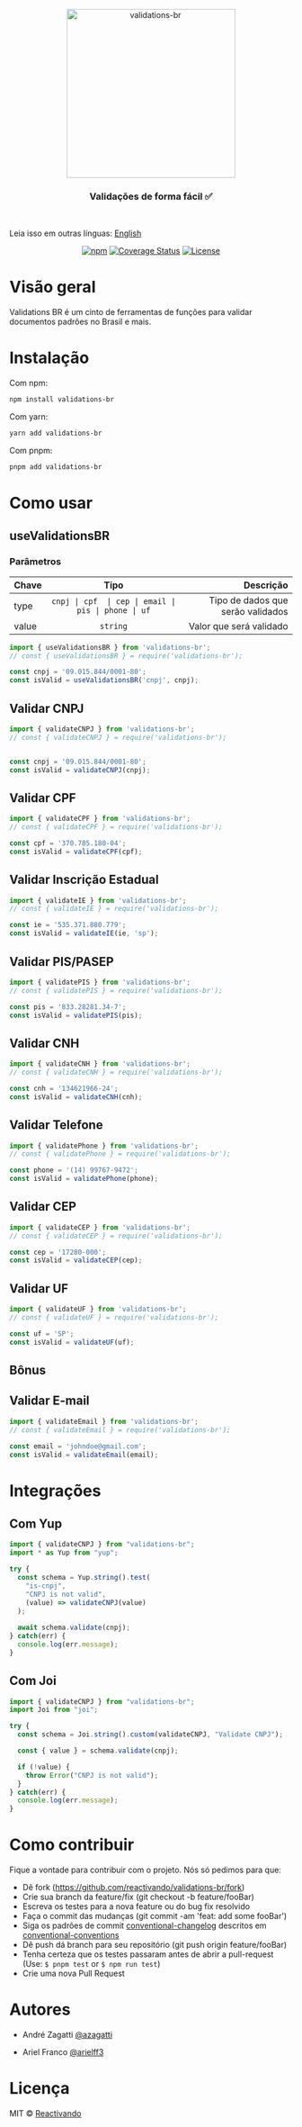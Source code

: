<p align="center">
 <img width="300" src="https://res.cloudinary.com/zagatti/image/upload/v1597454271/validations-br/logo_w11ekb.png" alt="validations-br">
</p>


<h3 align="center">
  Validações de forma fácil ✅
</h3>

<br />

Leia isso em outras línguas: [English](https://github.com/reactivando/validations-br/blob/main/README.en.md)

<div align="center">

[![npm](https://img.shields.io/npm/v/validations-br.svg?color=%23007ec6&style=plastic)](https://www.npmjs.com/package/validations-br)<space><space>
[![Coverage Status](https://img.shields.io/coveralls/github/reactivando/validations-br?color=007ec6&style=plastic)](https://coveralls.io/github/reactivando/validations-br?branch=main)
[![License](https://img.shields.io/github/license/reactivando/validations-br?color=007ec6&style=plastic)](https://github.com/reactivando/validations-br/blob/main/LICENSE)

</div>

# Visão geral

Validations BR é um cinto de ferramentas de funções para validar documentos padrões no Brasil e mais.

# Instalação

Com npm:
```bash
npm install validations-br
``` 
Com yarn:
```bash
yarn add validations-br
```
Com pnpm:
```bash
pnpm add validations-br
```

# Como usar

## useValidationsBR

### Parâmetros

| Chave |                         Tipo                         |                         Descrição |
| :---- | :--------------------------------------------------: | --------------------------------: |
| type  | `cnpj \| cpf  \| cep \| email \| pis \| phone \| uf` | Tipo de dados que serão validados |
| value |                       `string`                       |           Valor que será validado |

```js
import { useValidationsBR } from 'validations-br';
// const { useValidationsBR } = require('validations-br');

const cnpj = '09.015.844/0001-80';
const isValid = useValidationsBR('cnpj', cnpj);
```

## Validar CNPJ

```js
import { validateCNPJ } from 'validations-br';
// const { validateCNPJ } = require('validations-br');


const cnpj = '09.015.844/0001-80';
const isValid = validateCNPJ(cnpj);
```

## Validar CPF

```js
import { validateCPF } from 'validations-br';
// const { validateCPF } = require('validations-br');

const cpf = '370.785.180-04';
const isValid = validateCPF(cpf);
```

## Validar Inscrição Estadual

```js
import { validateIE } from 'validations-br';
// const { validateIE } = require('validations-br');

const ie = '535.371.880.779';
const isValid = validateIE(ie, 'sp');
```

## Validar PIS/PASEP

```js
import { validatePIS } from 'validations-br';
// const { validatePIS } = require('validations-br');

const pis = '833.28281.34-7';
const isValid = validatePIS(pis);
```

## Validar CNH

```js
import { validateCNH } from 'validations-br';
// const { validateCNH } = require('validations-br');

const cnh = '134621966-24';
const isValid = validateCNH(cnh);
```

## Validar Telefone

```js
import { validatePhone } from 'validations-br';
// const { validatePhone } = require('validations-br');

const phone = '(14) 99767-9472';
const isValid = validatePhone(phone);
```

## Validar CEP

```js
import { validateCEP } from 'validations-br';
// const { validateCEP } = require('validations-br');

const cep = '17280-000';
const isValid = validateCEP(cep);
```

## Validar UF

```js
import { validateUF } from 'validations-br';
// const { validateUF } = require('validations-br');

const uf = 'SP';
const isValid = validateUF(uf);
```

## Bônus

## Validar E-mail

```js
import { validateEmail } from 'validations-br';
// const { validateEmail } = require('validations-br');

const email = 'johndoe@gmail.com';
const isValid = validateEmail(email);
```

# Integrações

## Com Yup

```js
import { validateCNPJ } from "validations-br";
import * as Yup from "yup";

try {
  const schema = Yup.string().test(
    "is-cnpj",
    "CNPJ is not valid",
    (value) => validateCNPJ(value)
  );
  
  await schema.validate(cnpj);
} catch(err) {
  console.log(err.message);
}
```

## Com Joi

```js
import { validateCNPJ } from "validations-br";
import Joi from "joi";

try {
  const schema = Joi.string().custom(validateCNPJ, "Validate CNPJ");

  const { value } = schema.validate(cnpj);

  if (!value) {
    throw Error("CNPJ is not valid");
  }
} catch(err) {
  console.log(err.message);
}
```

# Como contribuir

Fique a vontade para contribuir com o projeto. Nós só pedimos para que:

 - Dê fork (https://github.com/reactivando/validations-br/fork)
 - Crie sua branch da feature/fix (git checkout -b feature/fooBar)
 - Escreva os testes para a nova feature ou do bug fix resolvido
 - Faça o commit das mudanças (git commit -am 'feat: add some fooBar')
 - Siga os padrões de commit [conventional-changelog](https://github.com/ajoslin/conventional-changelog) descritos em 
[conventional-conventions](https://github.com/ajoslin/conventional-changelog/blob/main/conventions/angular.md)
 - Dê push dá branch para seu repositório (git push origin feature/fooBar)
 - Tenha certeza que os testes passaram antes de abrir a pull-request (Use: `$ pnpm test` or `$ npm run test`)
 - Crie uma nova Pull Request

# Autores

- André Zagatti [@azagatti](https://linkedin.com/in/andre-zagatti/)

- Ariel Franco [@arielff3](https://www.linkedin.com/in/ariel-franco-ferreira-37b42b17a/)

# Licença
MIT © [Reactivando](https://github.com/reactivando)
